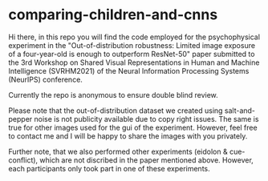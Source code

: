 # comparing-children-and-cnns

Hi there, in this repo you will find the code employed for the psychophysical experiment in the "Out-of-distribution robustness: Limited image exposure of a four-year-old is enough to outperform ResNet-50" paper submitted to the 3rd Workshop on Shared Visual Representations in Human and Machine Intelligence (SVRHM2021) of the Neural Information Processing Systems (NeurIPS) conference.

Currently the repo is anonymous to ensure double blind review. 

Please note that the out-of-distribution dataset we created using salt-and-pepper noise is not publicity available due to copy right issues. The same is true for other images used for the gui of the experiment. However, feel free to contact me and I will be happy to share the images with you privately. 

Further note, that we also performed other experiments (eidolon & cue-conflict), which are not discribed in the paper mentioned above. However, each participants only took part in one of these experiments.
